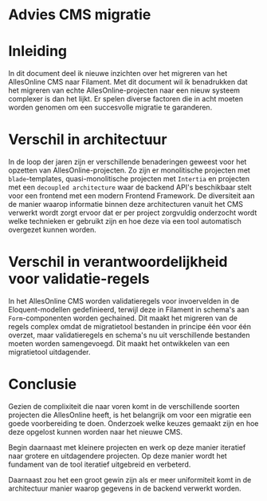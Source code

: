 # **Advies CMS migratie**

# Inleiding
In dit document deel ik nieuwe inzichten over het migreren van het AllesOnline CMS naar Filament. Met dit document wil ik benadrukken dat het migreren van echte AllesOnline-projecten naar een nieuw systeem complexer is dan het lijkt. Er spelen diverse factoren die in acht moeten worden genomen om een succesvolle migratie te garanderen.

# Verschil in architectuur
In de loop der jaren zijn er verschillende benaderingen geweest voor het opzetten van AllesOnline-projecten. Zo zijn er monolitische projecten met `blade`-templates, quasi-monolitische projecten met `Intertia` en projecten met een `decoupled architecture` waar de backend API's beschikbaar stelt voor een frontend met een modern Frontend Framework. De diversiteit aan de manier waarop informatie binnen deze architecturen vanuit het CMS verwerkt wordt zorgt ervoor dat er per project zorgvuldig onderzocht wordt welke technieken er gebruikt zijn en hoe deze via een tool automatisch overgezet kunnen worden.

# Verschil in verantwoordelijkheid voor validatie-regels
In het AllesOnline CMS worden validatieregels voor invoervelden in de Eloquent-modellen gedefinieerd, terwijl deze in Filament in schema's aan `Form`-componenten worden gechained. Dit maakt het migreren van de regels complex omdat de migratietool bestanden in principe één voor één overzet, maar validatieregels en schema's nu uit verschillende bestanden moeten worden samengevoegd. Dit maakt het ontwikkelen van een migratietool uitdagender.

# Conclusie
Gezien de complixiteit die naar voren komt in de verschillende soorten projecten die AllesOnline heeft, is het belangrijk om voor een migratie een goede voorbereiding te doen. Onderzoek welke keuzes gemaakt zijn en hoe deze opgelost kunnen worden naar het nieuwe CMS. 

Begin daarnaast met kleinere projecten en werk op deze manier iteratief naar grotere en uitdagendere projecten. Op deze manier wordt het fundament van de tool iteratief uitgebreid en verbeterd.

Daarnaast zou het een groot gewin zijn als er meer uniformiteit komt in de architectuur manier waarop gegevens in de backend verwerkt worden.

